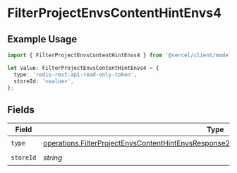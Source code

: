 # FilterProjectEnvsContentHintEnvs4

## Example Usage

```typescript
import { FilterProjectEnvsContentHintEnvs4 } from '@vercel/client/models/operations';

let value: FilterProjectEnvsContentHintEnvs4 = {
  type: 'redis-rest-api-read-only-token',
  storeId: '<value>',
};
```

## Fields

| Field     | Type                                                                                                                                                                                                       | Required           | Description |
| --------- | ---------------------------------------------------------------------------------------------------------------------------------------------------------------------------------------------------------- | ------------------ | ----------- |
| `type`    | [operations.FilterProjectEnvsContentHintEnvsResponse200ApplicationJSONResponseBody2Envs4Type](../../models/operations/filterprojectenvscontenthintenvsresponse200applicationjsonresponsebody2envs4type.md) | :heavy_check_mark: | N/A         |
| `storeId` | _string_                                                                                                                                                                                                   | :heavy_check_mark: | N/A         |
